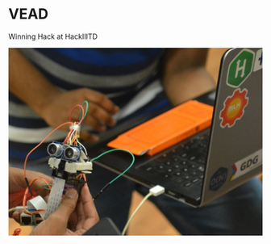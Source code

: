 # VEAD
Winning Hack at HackIIITD

![1](https://github.com/The-Turing-Machine/Vision/blob/master/vision.jpg)
